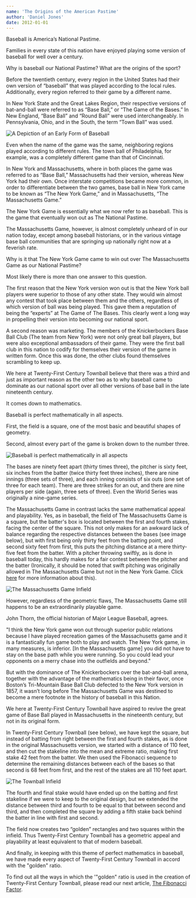 ```yaml
---
name: 'The Origins of the American Pastime'
author: 'Daniel Jones'
date: 2012-01-01
---
```


Baseball is America’s National Pastime.

Families in every state of this nation have enjoyed playing some version of baseball for well over a century.

Why is baseball our National Pastime? What are the origins of the sport?

Before the twentieth century, every region in the United States had their own version of “baseball” that was played according to the local rules. Additionally, every region referred to their game by a different name.

In New York State and the Great Lakes Region, their respective versions of bat-and-ball were referred to as “Base Ball,” or “The Game of the Bases.” In New England, “Base Ball” and “Round Ball” were used interchangeably. In Pennsylvania, Ohio, and in the South, the term “Town Ball” was used.

![A Depiction of an Early Form of Baseball](/content/origins-game-1.png)

Even when the name of the game was the same, neighboring regions played according to different rules. The town ball of Philadelphia, for example, was a completely different game than that of Cincinnati.

In New York and Massachusetts, where in both places the game was referred to as “Base Ball,” Massachusetts had their version, whereas New York had their own. Once interstate competitions became more common, in order to differentiate between the two games, base ball in New York came to be known as “The New York Game,” and in Massachusetts, “The Massachusetts Game.”

The New York Game is essentially what we now refer to as baseball. This is the game that eventually won out as The National Pastime.

The Massachusetts Game, however, is almost completely unheard of in our nation today, except among baseball historians, or in the various vintage base ball communities that are springing up nationally right now at a feverish rate.

Why is it that The New York Game came to win out over The Massachusetts Game as our National Pastime?

Most likely there is more than one answer to this question.

The first reason that the New York version won out is that the New York ball players were superior to those of any other state. They would win almost any contest that took place between them and the others, regardless of which version of ball was being played. This gave them a reputation of being the “experts” at The Game of The Bases. This clearly went a long way in propelling their version into becoming our national sport.

A second reason was marketing. The members of the Knickerbockers Base Ball Club (The team from New York) were not only great ball players, but were also exceptional ambassadors of their game. They were the first ball club in this nation to codify for themselves their version of the game in written form. Once this was done, the other clubs found themselves scrambling to keep up.

We here at Twenty-First Century Townball believe that there was a third and just as important reason as the other two as to why baseball came to dominate as our national sport over all other versions of base ball in the late nineteenth century.

It comes down to mathematics.

Baseball is perfect mathematically in all aspects.

First, the field is a square, one of the most basic and beautiful shapes of geometry.

Second, almost every part of the game is broken down to the number three.

![Baseball is perfect mathematically in all aspects](/content/origins-game-2.jpg)

The bases are ninety feet apart (thirty times three), the pitcher is sixty feet, six inches from the batter (twice thirty feet three inches), there are nine innings (three sets of three), and each inning consists of six outs (one set of three for each team). There are three strikes for an out, and there are nine players per side (again, three sets of three). Even the World Series was originally a nine-game series.

The Massachusetts Game in contrast lacks the same mathematical appeal and playability. Yes, as in baseball, the field of The Massachusetts Game is a square, but the batter's box is located between the first and fourth stakes, facing the center of the square. This not only makes for an awkward lack of balance regarding the respective distances between the bases (see image below), but with first being only thirty feet from the batting point, and second sixty feet from first, this puts the pitching distance at a mere thirty-five feet from the batter. With a pitcher throwing swiftly, as is done in baseball today, this hardly makes for a fair contest between the pitcher and the batter (Ironically, it should be noted that swift pitching was originally allowed in The Massachusetts Game but not in the New York Game. Click [here](/history/swift-pitching) for more information about this).

![The Massachusetts Game Infield](/content/origins-field.png)

However, regardless of the geometric flaws, The Massachusetts Game still happens to be an extraordinarily playable game.

John Thorn, the official historian of Major League Baseball, agrees.

"I think the New York game won out through superior public relations because I have played recreation games of the Massachusetts game and it is a fantastically fun game both to play and watch. The New York game, in many measures, is inferior. [In the Massachusetts game] you did not have to stay on the base path while you were running. So you could lead your opponents on a merry chase into the outfields and beyond."

But with the dominance of The Knickerbockers over the bat-and-ball arena, together with the advantage of the mathematics being in their favor, once Boston’s Tri-Mountain Base Ball Club defected to the New York version in 1857, it wasn’t long before The Massachusetts Game was destined to become a mere footnote in the history of baseball in this Nation.

We here at Twenty-First Century Townball have aspired to revive the great game of Base Ball played in Massachusetts in the nineteenth century, but not in its original form.

In Twenty-First Century Townball (see below), we have kept the square, but instead of batting from right between the first and fourth stakes, as is done in the original Massachusetts version, we started with a distance of 110 feet, and then cut the stakeline into the mean and extreme ratio, making first stake 42 feet from the batter. We then used the Fibonacci sequence to determine the remaining distances between each of the bases so that second is 68 feet from first, and the rest of the stakes are all 110 feet apart.

![The Townball Infield](/content/origins-field-21c.png)

The fourth and final stake would have ended up on the batting and first stakeline if we were to keep to the original design, but we extended the distance between third and fourth to be equal to that between second and third, and then completed the square by adding a fifth stake back behind the batter in line with first and second.

The field now creates two “golden” rectangles and two squares within the infield. Thus Twenty-First Century Townball has a geometric appeal and playability at least equivalent to that of modern baseball.

And finally, in keeping with this theme of perfect mathematics in baseball, we have made every aspect of Twenty-First Century Townball in accord with the "golden" ratio.

To find out all the ways in which the '"golden" ratio is used in the creation of Twenty-First Century Townball, please read our next article, [The Fibonacci Factor](/history/the-fibonacci-factor).
